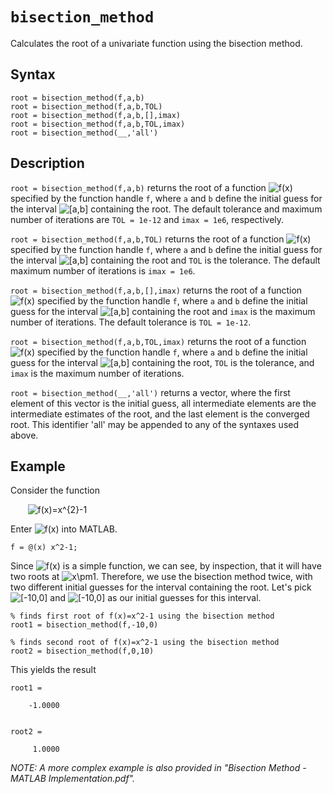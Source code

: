 # `bisection_method`

Calculates the root of a univariate function using the bisection method.


## Syntax

`root = bisection_method(f,a,b)`\
`root = bisection_method(f,a,b,TOL)`\
`root = bisection_method(f,a,b,[],imax)`\
`root = bisection_method(f,a,b,TOL,imax)`\
`root = bisection_method(__,'all')`


## Description

`root = bisection_method(f,a,b)` returns the root of a function <img src="https://latex.codecogs.com/svg.latex?f(x)" title="f(x)" /> specified by the function handle `f`, where `a` and `b` define the initial guess for the interval <img src="https://latex.codecogs.com/svg.latex?[a,b]" title="[a,b]" /> containing the root. The default tolerance and maximum number of iterations are `TOL = 1e-12` and `imax = 1e6`, respectively.

`root = bisection_method(f,a,b,TOL)` returns the root of a function <img src="https://latex.codecogs.com/svg.latex?f(x)" title="f(x)" /> specified by the function handle `f`, where `a` and `b` define the initial guess for the interval <img src="https://latex.codecogs.com/svg.latex?[a,b]" title="[a,b]" /> containing the root and `TOL` is the tolerance. The default maximum number of iterations is `imax = 1e6`.

`root = bisection_method(f,a,b,[],imax)` returns the root of a function <img src="https://latex.codecogs.com/svg.latex?f(x)" title="f(x)" /> specified by the function handle `f`, where `a` and `b` define the initial guess for the interval <img src="https://latex.codecogs.com/svg.latex?[a,b]" title="[a,b]" /> containing the root and `imax` is the maximum number of iterations. The default tolerance is `TOL = 1e-12`.

`root = bisection_method(f,a,b,TOL,imax)` returns the root of a function <img src="https://latex.codecogs.com/svg.latex?f(x)" title="f(x)" /> specified by the function handle `f`, where `a` and `b` define the initial guess for the interval <img src="https://latex.codecogs.com/svg.latex?[a,b]" title="[a,b]" /> containing the root, `TOL` is the tolerance, and `imax` is the maximum number of iterations.

`root = bisection_method(__,'all')` returns a vector, where the first element of this vector is the initial guess, all intermediate elements are the intermediate estimates of the root, and the last element is the converged root. This identifier 'all' may be appended to any of the syntaxes used above.


## Example

Consider the function

&nbsp;&nbsp;&nbsp;&nbsp;&nbsp;&nbsp; <img src="https://latex.codecogs.com/svg.latex?f(x)=x^{2}-1" title="f(x)=x^{2}-1" />

Enter <img src="https://latex.codecogs.com/svg.latex?f(x)" title="f(x)" /> into MATLAB.

    f = @(x) x^2-1;
    
Since <img src="https://latex.codecogs.com/svg.latex?f(x)" title="f(x)" /> is a simple function, we can see, by inspection, that it will have two roots at <img src="https://latex.codecogs.com/svg.latex?x\pm1" title="x\pm1" />. Therefore, we use the bisection method twice, with two different initial guesses for the interval containing the root. Let's pick <img src="https://latex.codecogs.com/svg.latex?[-10,0]" title="[-10,0]" /> and <img src="https://latex.codecogs.com/svg.latex?[-10,0]" title="[-10,0]" /> as our initial guesses for this interval.

    % finds first root of f(x)=x^2-1 using the bisection method
    root1 = bisection_method(f,-10,0)

    % finds second root of f(x)=x^2-1 using the bisection method
    root2 = bisection_method(f,0,10)

This yields the result

    root1 =

        -1.0000


    root2 =

         1.0000

*NOTE: A more complex example is also provided in "Bisection Method - MATLAB Implementation.pdf".*
